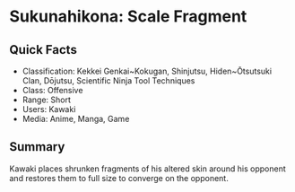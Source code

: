 # Sukunahikona: Scale Fragment

## Quick Facts
- Classification: Kekkei Genkai~Kokugan, Shinjutsu, Hiden~Ōtsutsuki Clan, Dōjutsu, Scientific Ninja Tool Techniques
- Class: Offensive
- Range: Short
- Users: Kawaki
- Media: Anime, Manga, Game

## Summary
Kawaki places shrunken fragments of his altered skin around his opponent and restores them to full size to converge on the opponent.
